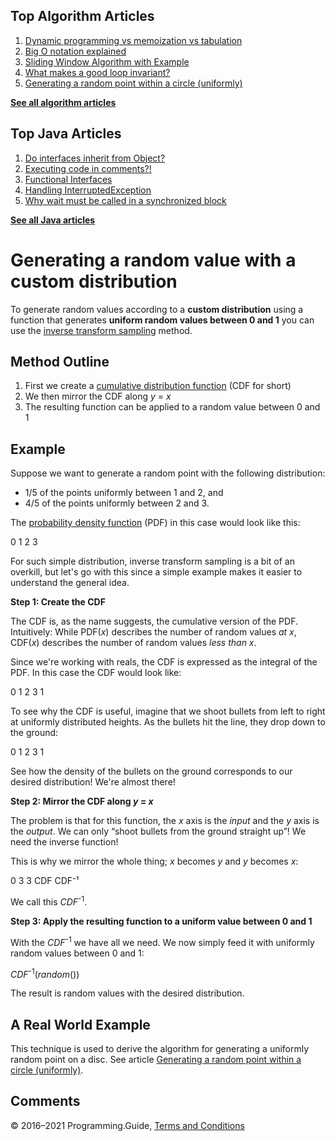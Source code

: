 



## Top Algorithm Articles

1.  [Dynamic programming vs memoization vs tabulation](dynamic-programming-vs-memoization-vs-tabulation.html)
2.  [Big O notation explained](big-o-notation-explained.html)
3.  [Sliding Window Algorithm with Example](sliding-window-example.html)
4.  [What makes a good loop invariant?](what-makes-a-good-loop-invariant.html)
5.  [Generating a random point within a circle (uniformly)](random-point-within-circle.html)

[**See all algorithm articles**](algorithms.html)



## Top Java Articles

1.  [Do interfaces inherit from Object?](java/do-interfaces-inherit-from-object.html)
2.  [Executing code in comments?!](java/executing-code-in-comments.html)
3.  [Functional Interfaces](java/functional-interfaces.html)
4.  [Handling InterruptedException](java/handling-interrupted-exceptions.html)
5.  [Why wait must be called in a synchronized block](java/why-wait-must-be-in-synchronized.html)

[**See all Java articles**](java/index.html)

# Generating a random value with a custom distribution

To generate random values according to a **custom distribution** using a function that generates **uniform random values between 0 and 1** you can use the [inverse transform sampling](https://en.wikipedia.org/wiki/Inverse_transform_sampling) method.

## Method Outline

1.  First we create a [cumulative distribution function](https://en.wikipedia.org/wiki/Cumulative_distribution_function) (CDF for short)
2.  We then mirror the CDF along _y_ = _x_
3.  The resulting function can be applied to a random value between 0 and 1

## Example

Suppose we want to generate a random point with the following distribution:

- 1/5 of the points uniformly between 1 and 2, and
- 4/5 of the points uniformly between 2 and 3.

The [probability density function](https://en.wikipedia.org/wiki/Probability_density_function) (PDF) in this case would look like this:

0 1 2 3

For such simple distribution, inverse transform sampling is a bit of an overkill, but let's go with this since a simple example makes it easier to understand the general idea.

**Step 1: Create the CDF**

The CDF is, as the name suggests, the cumulative version of the PDF. Intuitively: While PDF(_x_) describes the number of random values _at x_, CDF(_x_) describes the number of random values _less than x_.

Since we're working with reals, the CDF is expressed as the integral of the PDF. In this case the CDF would look like:

0 1 2 3 1

To see why the CDF is useful, imagine that we shoot bullets from left to right at uniformly distributed heights. As the bullets hit the line, they drop down to the ground:

0 1 2 3 1

See how the density of the bullets on the ground corresponds to our desired distribution! We're almost there!

**Step 2: Mirror the CDF along _y_ = _x_**

The problem is that for this function, the _x_ axis is the _input_ and the _y_ axis is the _output_. We can only “shoot bullets from the ground straight up”! We need the inverse function!

This is why we mirror the whole thing; _x_ becomes _y_ and _y_ becomes _x_:

0 3 3 CDF CDF⁻¹

We call this _CDF_<sup>-1</sup>.

**Step 3: Apply the resulting function to a uniform value between 0 and 1**

With the _CDF_<sup>-1</sup> we have all we need. We now simply feed it with uniformly random values between 0 and 1:

_CDF_<sup>-1</sup>(_random_())

The result is random values with the desired distribution.

## A Real World Example

This technique is used to derive the algorithm for generating a uniformly random point on a disc. See article [Generating a random point within a circle (uniformly)](random-point-within-circle.html).

## Comments



© 2016–2021 Programming.Guide, [Terms and Conditions](terms-and-conditions.html)
